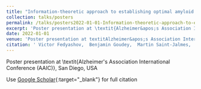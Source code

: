 ```yaml
---
title: "Information-theoretic approach to establishing optimal amyloid cut-off in the presence of measurement noise"
collection: talks/posters
permalink: /talks/posters2022-01-01-Information-theoretic-approach-to-establishing-optimal-amyloid-cut-off-in-the-presence-of-measurement-noise
excerpt: 'Poster presentation at \textit{Alzheimer&apos;s Association International Conference (AAIC)}, San Diego, USA'
date: 2022-01-01
venue: 'Poster presentation at textitAlzheimer&apos;s Association International Conference (AAIC), San Diego, USA'
citation: ' Victor Fedyashov,  Benjamin Goudey,  Martin Saint-Jalmes,  Colin Masters, &quot;Information-theoretic approach to establishing optimal amyloid cut-off in the presence of measurement noise.&quot; Poster presentation at textitAlzheimer&amp;apos;s Association International Conference (AAIC), San Diego, USA, 2022.'
---
```

Poster presentation at \textit{Alzheimer&apos;s Association International Conference (AAIC)}, San Diego, USA

Use [Google Scholar](https://scholar.google.com/scholar?q=Information+theoretic+approach+to+establishing+optimal+amyloid+cut+off+in+the+presence+of+measurement+noise){:target="_blank"} for full citation